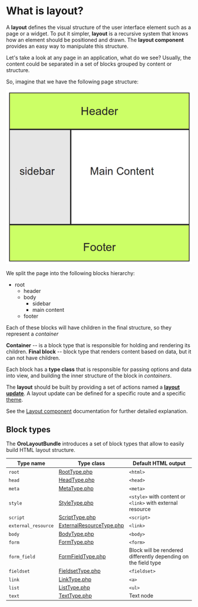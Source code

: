 What is layout?
===============

A **layout** defines the visual structure of the user interface element such as a page or a widget. To put it simpler, **layout** is a
recursive system that knows how an element should be positioned and drawn. The **layout component** provides an easy way to manipulate
this structure.

Let's take a look at any page in an application, what do we see? Usually, the content could be separated in
a set of blocks grouped by content or structure. 

So, imagine that we have the following page structure:

![Layout example](./images/layout.png "Layout example")

We split the page into the following blocks hierarchy:

* root
   * header
   * body
     * sidebar
     * main content
   * footer

Each of these blocks will have children in the final structure, so they represent a *container*

**Container** -- is a block type that is responsible for holding and rendering its children.
**Final block** -- block type that renders content based on data, but it can not have children.

Each block has a **type class** that is responsible for passing options and data into view, and building the
inner structure of the block in *containers*.

The **layout** should be built by providing a set of actions named a **[layout update](./layout_update.md)**.
A layout update can be defined for a specific route and a specific [theme](./theme_definition.md).

See the [Layout component](../../../../Component/Layout/README.md) documentation for further detailed explanation.

Block types
-----------

The **OroLayoutBundle** introduces a set of block types that allow to easily build HTML layout structure.

| Type name | Type class | Default HTML output |
|-----------|------------|-------------|
| `root` | [RootType.php](../../Layout/Block/Type/RootType.php) | `<html>` |
| `head` | [HeadType.php](../../Layout/Block/Type/HeadType.php) | `<head>` |
| `meta` | [MetaType.php](../../Layout/Block/Type/MetaType.php) | `<meta>` |
| `style` | [StyleType.php](../../Layout/Block/Type/StyleType.php) | `<style>` with content or `<link>` with external resource |
| `script` | [ScriptType.php](../../Layout/Block/Type/ScriptType.php) | `<script>` |
| `external_resource` | [ExternalResourceType.php](../../Layout/Block/Type/ExternalResourceType.php) | `<link>` |
| `body` | [BodyType.php](../../Layout/Block/Type/BodyType.php) | `<body>` |
| `form` | [FormType.php](../../Layout/Block/Type/FormType.php) | `<form>` |
| `form_field` | [FormFieldType.php](../../Layout/Block/Type/FormFieldType.php) |  Block will be rendered differently depending on the field type |
| `fieldset` | [FieldsetType.php](../../Layout/Block/Type/FieldsetType.php) | `<fieldset>` |
| `link` | [LinkType.php](../../Layout/Block/Type/LinkType.php) | `<a>` |
| `list` | [ListType.php](../../Layout/Block/Type/ListType.php) | `<ul>` |
| `text` | [TextType.php](../../Layout/Block/Type/TextType.php) | Text node |
